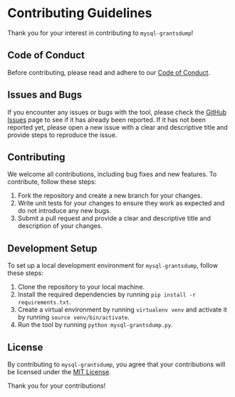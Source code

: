 # Contributing Guidelines

Thank you for your interest in contributing to `mysql-grantsdump`!

## Code of Conduct

Before contributing, please read and adhere to our [Code of Conduct](./CODE_OF_CONDUCT.md).

## Issues and Bugs

If you encounter any issues or bugs with the tool, please check the [GitHub Issues](https://github.com/lyudaio/grantsdump/issues) page to see if it has already been reported. If it has not been reported yet, please open a new issue with a clear and descriptive title and provide steps to reproduce the issue.

## Contributing

We welcome all contributions, including bug fixes and new features. To contribute, follow these steps:

1. Fork the repository and create a new branch for your changes.
2. Write unit tests for your changes to ensure they work as expected and do not introduce any new bugs.
3. Submit a pull request and provide a clear and descriptive title and description of your changes.

## Development Setup

To set up a local development environment for `mysql-grantsdump`, follow these steps:

1. Clone the repository to your local machine.
2. Install the required dependencies by running `pip install -r requirements.txt`.
3. Create a virtual environment by running `virtualenv venv` and activate it by running `source venv/bin/activate`.
4. Run the tool by running `python mysql-grantsdump.py`.

## License

By contributing to `mysql-grantsdump`, you agree that your contributions will be licensed under the [MIT License](./LICENSE).

Thank you for your contributions!
